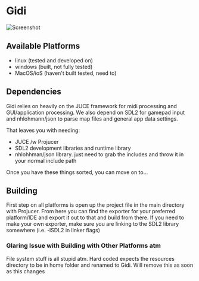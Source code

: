 # Gidi
![Screenshot](https://i.ibb.co/0BfvW3x/screnshot.png)

## Available Platforms

- linux (tested and developed on)
- windows (built, not fully tested)
- MacOS/ioS (haven't built tested, need to)

## Dependencies

Gidi relies on heavily on the JUCE framework for midi processing and GUI/application processing.  We also depend on SDL2 for gamepad input and nhlohmann/json to parse map files and general app data settings.

That leaves you with needing:

- JUCE /w Projucer
- SDL2 development libraries and runtime library
- nhlohhman/json library. just need to grab the includes and throw it in your normal include path

Once you have these things sorted, you can move on to...

## Building

First step on all platforms is open up the project file in the main directory with Projucer. From here you can find the exporter for your preferred platform/IDE and export
it out to that and build from there.  If you need to make your own exporter, make sure you are linking to the SDL2 library somewhere (i.e. -lSDL2 in linker flags)

### Glaring Issue with Building with Other Platforms atm
File system stuff is all stupid atm. Hard coded expects the resources directory to be 
in home folder and renamed to Gidi. Will remove this as soon as this changes